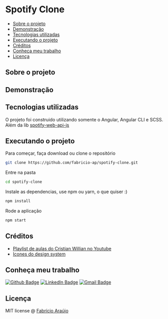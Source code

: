 # Spotify Clone

- [Sobre o projeto](#sobre-o-projeto)
- [Demonstração](#demonstração)
- [Tecnologias utilizadas](#tecnologias-utilizadas)
- [Executando o projeto](#executando-o-projeto)
- [Créditos](#créditos)
- [Conheça meu trabalho](#conheça-meu-trabalho)
- [Licença](#licença)

## Sobre o projeto

## Demonstração

## Tecnologias utilizadas

O projeto foi construido utilizando somente o Angular, Angular CLI e SCSS. Além da lib [spotify-web-api-js](https://www.npmjs.com/package/spotify-web-api-js)

## Executando o projeto

Para começar, faça download ou clone o repositório

```bash
git clone https://github.com/fabricio-ap/spotify-clone.git
```

Entre na pasta

```bash
cd spotify-clone
```

Instale as dependencias, use npm ou yarn, o que quiser :)

```bash
npm install
```

Rode a aplicação

```bash
npm start
```

## Créditos

- [Playlist de aulas do Cristian Willian no Youtube](https://www.youtube.com/playlist?list=PLMFE0Mu3BVy63bmSR92QbTR_rU576VOxg)
- [Icones do design system](<https://www.figma.com/file/EOUFX0fkCXarcFyduyH9xt/Spotify-Mobile-%E2%80%A2-Free-Icon-set-(Community)?node-id=64%3A169&mode=dev>)

## Conheça meu trabalho

[![Github Badge](https://img.shields.io/badge/-Github-000?style=for-the-badge&logo=Github&logoColor=white&link=https://github.com/fabricio-ap/)](https://github.com/fabricio-ap/)
[![LinkedIn Badge](https://img.shields.io/badge/-LinkedIn-0A66C2?logo=linkedin&logoColor=white&style=for-the-badge&link=https://www.linkedin.com/in/fabricioapereira/)](https://www.linkedin.com/in/fabricioapereira/)
[![Gmail Badge](https://img.shields.io/badge/-Gmail-FF0000?style=for-the-badge&labelColor=FF0000&logo=gmail&logoColor=white&link=mailto:<fabricioaraujo051@gmail.com>)](mailto:<fabricioaraujo051@gmail.com>)

## Licença

MIT license @ [Fabrício Araújo](https://github.com/fabricio-ap)

